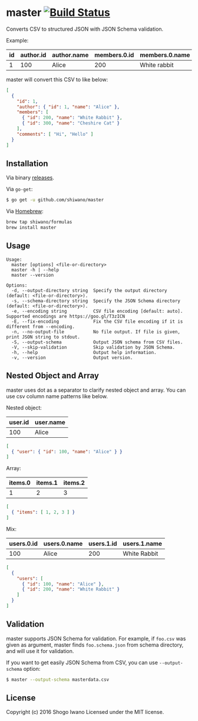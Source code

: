 # master [![Build Status](https://secure.travis-ci.org/shiwano/master.png?branch=master)](http://travis-ci.org/shiwano/master)

Converts CSV to structured JSON with JSON Schema validation.

Example:

|id|author.id|author.name|members.0.id|members.0.name|members.1.id|members.1.name|comments.0|comments.1|
|---|---|---|---|---|---|---|---|---|
|1|100|Alice|200|White rabbit|300|Cheshire Cat|Hi|Hello|

master will convert this CSV to like below:

```json
[
  {
    "id": 1,
    "author": { "id": 1, "name": "Alice" },
    "members": [
      { "id": 200, "name": "White Rabbit" },
      { "id": 300, "name": "Cheshire Cat" }
    ],
    "comments": [ "Hi", "Hello" ]
  }
]
```

## Installation

Via binary [releases](https://github.com/shiwano/master/releases).

Via `go-get`:

```bash
$ go get -u github.com/shiwano/master
```

Via [Homebrew](http://brew.sh/):

```bash
brew tap shiwano/formulas
brew install master
```

## Usage

```
Usage:
  master [options] <file-or-directory>
  master -h | --help
  master --version

Options:
  -d, --output-directory string  Specify the output directory (default: <file-or-directory>).
  -s, --schema-directory string  Specify the JSON Schema directory (default: <file-or-directory>).
  -e, --encoding string          CSV file encoding [default: auto]. Supported encodings are https://goo.gl/T3zICN
  -E, --fix-encoding             Fix the CSV file encoding if it is different from --encoding.
  -n, --no-output-file           No file output. If file is given, print JSON string to stdout.
  -S, --output-schema            Output JSON schema from CSV files.
  -V, --skip-validation          Skip validation by JSON Schema.
  -h, --help                     Output help information.
  -v, --version                  Output version.
```

## Nested Object and Array

master uses dot as a separator to clarify nested object and array. You can use csv column name patterns like below.

Nested object:

|user.id|user.name|
|---|---|
|100|Alice|

```json
[
  { "user": { "id": 100, "name": "Alice" } }
]
```

Array:

|items.0|items.1|items.2|
|---|---|---|
|1|2|3|

```json
[
  { "items": [ 1, 2, 3 ] }
]
```

Mix:

|users.0.id|users.0.name|users.1.id|users.1.name|
|---|---|---|---|
|100|Alice|200|White Rabbit|

```json
[
  {
    "users": [
      { "id": 100, "name": "Alice" },
      { "id": 200, "name": "White Rabbit" }
    ]
  }
]
```

## Validation

master supports JSON Schema for validation. For example, if `foo.csv` was given as argument, master finds `foo.schema.json` from schema directory, and will use it for validation.

If you want to get easily JSON Schema from CSV, you can use `--output-schema` option:

```bash
$ master --output-schema masterdata.csv
```

## License

Copyright (c) 2016 Shogo Iwano
Licensed under the MIT license.
